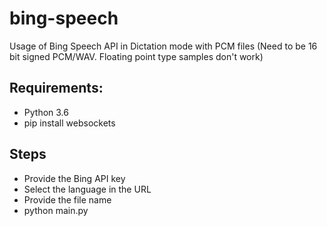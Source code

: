 # bing-speech
Usage of Bing Speech API in Dictation mode with PCM files
(Need to be 16 bit signed PCM/WAV. Floating point type samples don't work)
## Requirements:
- Python 3.6
- pip install websockets
## Steps
- Provide the Bing API key
- Select the language in the URL
- Provide the file name
- python main.py
